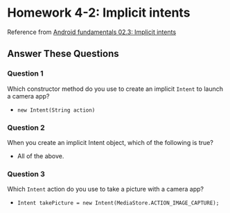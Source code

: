# Homework 4-2: Implicit intents

Reference from [Android fundamentals 02.3: Implicit intents](https://codelabs.developers.google.com/codelabs/android-training-activity-with-implicit-intent/index.html?index=..%2F..%2Fandroid-training)

## Answer These Questions

### Question 1

Which constructor method do you use to create an implicit `Intent` to launch a camera app?

- `new Intent(String action)`

### Question 2

When you create an implicit Intent object, which of the following is true?

- All of the above.

### Question 3

Which `Intent` action do you use to take a picture with a camera app?

- `Intent takePicture = new Intent(MediaStore.ACTION_IMAGE_CAPTURE);`
